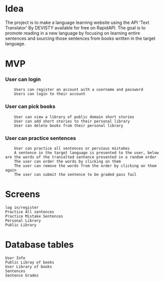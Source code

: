 #
# Idea
The project is to make a language learning website using the API 'Text Translator' By DEVISTY available for free on RapidAPI. The goal is to promote reading in a new language by focusing on learning entire sentences and sourcing those sentences from books written in the target language.

# MVP
### User can login
        Users can register an account with a username and password
        Users can login to their account
### User can pick books
        User can view a library of public domain short stories
        User can add short stories to their personal library
        User can delete books from their personal library

### User can practice sentences
		User can practice all sentences or pervious mistakes
		A sentence in the target language is presented to the user, below are the words of the transalted sentence presented in a random order
		The user can order the words by clicking on them
		The user can remove the words from the order by clicking on them again
		The user can submit the sentence to be graded pass fail

# Screens
	log in/register
	Practice All sentences
	Practice Mistake Sentences
	Personal Library
	Public Library
	

# Database tables
	User Info
	Public Libray of books
	User Library of books
	Sentences
	Sentence Grades

